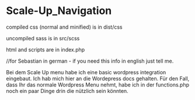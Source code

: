 # Scale-Up_Navigation
compiled css (normal and minified) is in dist/css

uncompiled sass is in src/scss

html and scripts are in index.php 

//for Sebastian in german - if you need this info in english just tell me. 

Bei dem Scale Up menu habe ich eine basic wordpress integration eingebaut. Ich hab mich hier an die Wordepress docs gehalten. 
Für den Fall, dass Ihr das normale Wordpress Menu nehmt, habe ich in der functions.php noch ein paar Dinge drin die nützlich sein könnten.

